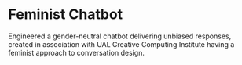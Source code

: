 # Feminist Chatbot

Engineered a gender-neutral chatbot delivering unbiased responses, created in association with UAL Creative Computing Institute having a feminist approach to conversation design.
